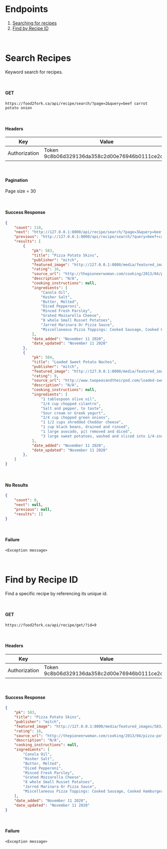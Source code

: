 # Endpoints
1. [Searching for recipes](#Search-Recipes)
1. [Find by Recipe ID](#Find-by-Recipe-ID)

<br>

# Search Recipes
Keyword search for recipes.

<br>

#### GET 
```
https://food2fork.ca/api/recipe/search/?page=2&query=beef carrot potato onion
```

<br>

#### Headers
| Key | Value |
|-----|-------|
| Authorization | Token 9c8b06d329136da358c2d00e76946b0111ce2c48|

<br>

#### Pagination
Page size = 30

<br>

#### Success Response
```json
{
    "count": 118,
    "next": "http://127.0.0.1:8000/api/recipe/search/?page=3&query=beef+carrot+potato+onion",
    "previous": "http://127.0.0.1:8000/api/recipe/search/?query=beef+carrot+potato+onion",
    "results": [
        {
            "pk": 583,
            "title": "Pizza Potato Skins",
            "publisher": "mitch",
            "featured_image": "http://127.0.0.1:8000/media/featured_images/583/featured_image.png",
            "rating": 16,
            "source_url": "http://thepioneerwoman.com/cooking/2013/04/pizza-potato-skins/",
            "description": "N/A",
            "cooking_instructions": null,
            "ingredients": [
                "Canola Oil",
                "Kosher Salt",
                "Butter, Melted",
                "Diced Pepperoni",
                "Minced Fresh Parsley",
                "Grated Mozzarella Cheese",
                "8 whole Small Russet Potatoes",
                "Jarred Marinara Or Pizza Sauce",
                "Miscellaneous Pizza Toppings: Cooked Sausage, Cooked Hamburger, Diced Bell Pepper, Diced Onion, Diced Mushrooms, Diced Canadian Bacon, Etc."
            ],
            "date_added": "November 11 2020",
            "date_updated": "November 11 2020"
        },
        {
            "pk": 584,
            "title": "Loaded Sweet Potato Nachos",
            "publisher": "mitch",
            "featured_image": "http://127.0.0.1:8000/media/featured_images/584/featured_image.png",
            "rating": 9,
            "source_url": "http://www.twopeasandtheirpod.com/loaded-sweet-potato-nachos/",
            "description": "N/A",
            "cooking_instructions": null,
            "ingredients": [
                "1 tablespoon olive oil",
                "1/4 cup chopped cilantro",
                "Salt and pepper, to taste",
                "Sour cream or Greek yogurt",
                "1/4 cup chopped green onions",
                "1 1/2 cups shredded Cheddar cheese",
                "1 cup black beans, drained and rinsed",
                "1 large avocado, pit removed and diced",
                "3 large sweet potatoes, washed and sliced into 1/4-inch rounds"
            ],
            "date_added": "November 11 2020",
            "date_updated": "November 11 2020"
        },
	]
}
```

<br>

#### No Results
```json
{
    "count": 0,
    "next": null,
    "previous": null,
    "results": []
}
```

<br>

#### Failure
```
<Exception message>
```

<br>

# Find by Recipe ID
Find a specific recipe by referencing its unique id.

<br>

#### GET 
```
https://food2fork.ca/api/recipe/get/?id=9
```

<br>

#### Headers
| Key | Value |
|-----|-------|
| Authorization | Token 9c8b06d329136da358c2d00e76946b0111ce2c48|

<br>

#### Success Response
```json
{
    "pk": 583,
    "title": "Pizza Potato Skins",
    "publisher": "mitch",
    "featured_image": "http://127.0.0.1:8000/media/featured_images/583/featured_image.png",
    "rating": 16,
    "source_url": "http://thepioneerwoman.com/cooking/2013/04/pizza-potato-skins/",
    "description": "N/A",
    "cooking_instructions": null,
    "ingredients": [
        "Canola Oil",
        "Kosher Salt",
        "Butter, Melted",
        "Diced Pepperoni",
        "Minced Fresh Parsley",
        "Grated Mozzarella Cheese",
        "8 whole Small Russet Potatoes",
        "Jarred Marinara Or Pizza Sauce",
        "Miscellaneous Pizza Toppings: Cooked Sausage, Cooked Hamburger, Diced Bell Pepper, Diced Onion, Diced Mushrooms, Diced Canadian Bacon, Etc."
    ],
    "date_added": "November 11 2020",
    "date_updated": "November 11 2020"
}
```

<br>

#### Failure
```
<Exception message>
```


